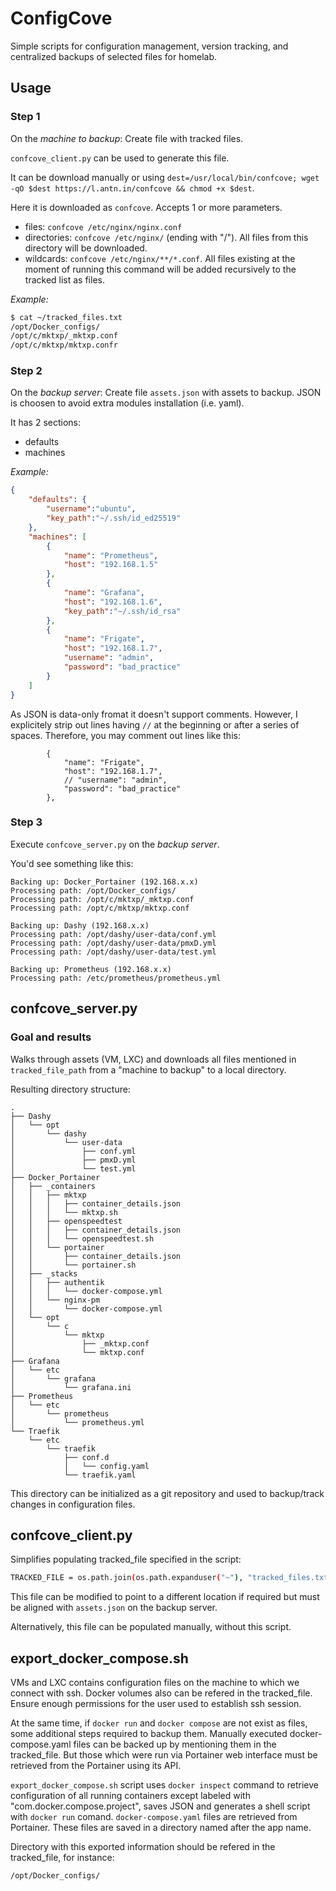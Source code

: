 # ConfigCove

Simple scripts for configuration management, version tracking, and centralized backups of selected files for homelab.

## Usage

### Step 1

On the *machine to backup*: Create file with tracked files.

`confcove_client.py` can be used to generate this file.

It can be download manually or using `dest=/usr/local/bin/confcove; wget -qO $dest https://l.antn.in/confcove && chmod +x $dest`.

Here it is downloaded as `confcove`. Accepts 1 or more parameters.

- files: `confcove /etc/nginx/nginx.conf`
- directories: `confcove /etc/nginx/` (ending with "/"). All files from this directory will be downloaded.
- wildcards: `confcove /etc/nginx/**/*.conf`. All files existing at the moment of running this command will be added recursively to the tracked list as files.

*Example:*

``` bash
$ cat ~/tracked_files.txt
/opt/Docker_configs/
/opt/c/mktxp/_mktxp.conf
/opt/c/mktxp/mktxp.confr
```

### Step 2

On the *backup server*: Create file `assets.json` with assets to backup. JSON is choosen to avoid extra modules installation (i.e. yaml).

It has 2 sections:

- defaults
- machines

*Example:*

``` json
{
    "defaults": {
        "username":"ubuntu",
        "key_path":"~/.ssh/id_ed25519"
    },
    "machines": [
        {
            "name": "Prometheus",
            "host": "192.168.1.5"
        },
        {
            "name": "Grafana",
            "host": "192.168.1.6",
            "key_path":"~/.ssh/id_rsa"
        },
        {
            "name": "Frigate",
            "host": "192.168.1.7",
            "username": "admin",
            "password": "bad_practice"
        }
    ]
}
```

As JSON is data-only fromat it doesn't support comments. However, I explicitely strip out lines having `//` at the beginning or after a series of spaces. Therefore, you may comment out lines like this:

``` text
        {
            "name": "Frigate",
            "host": "192.168.1.7",
            // "username": "admin",
            "password": "bad_practice"
        },
```

### Step 3

Execute `confcove_server.py` on the *backup server*.

You'd see something like this:

``` text
Backing up: Docker_Portainer (192.168.x.x)
Processing path: /opt/Docker_configs/
Processing path: /opt/c/mktxp/_mktxp.conf
Processing path: /opt/c/mktxp/mktxp.conf

Backing up: Dashy (192.168.x.x)
Processing path: /opt/dashy/user-data/conf.yml
Processing path: /opt/dashy/user-data/pmxD.yml
Processing path: /opt/dashy/user-data/test.yml

Backing up: Prometheus (192.168.x.x)
Processing path: /etc/prometheus/prometheus.yml
```

## confcove_server.py

### Goal and results

Walks through assets (VM, LXC) and downloads all files mentioned in `tracked_file_path` from a "machine to backup" to a local directory.

Resulting directory structure:

``` text
.
├── Dashy
│   └── opt
│       └── dashy
│           └── user-data
│               ├── conf.yml
│               ├── pmxD.yml
│               └── test.yml
├── Docker_Portainer
│   ├── _containers
│   │   ├── mktxp
│   │   │   ├── container_details.json
│   │   │   └── mktxp.sh
│   │   ├── openspeedtest
│   │   │   ├── container_details.json
│   │   │   └── openspeedtest.sh
│   │   └── portainer
│   │       ├── container_details.json
│   │       └── portainer.sh
│   ├── _stacks
│   │   ├── authentik
│   │   │   └── docker-compose.yml
│   │   └── nginx-pm
│   │       └── docker-compose.yml
│   └── opt
│       └── c
│           └── mktxp
│               ├── _mktxp.conf
│               └── mktxp.conf
├── Grafana
│   └── etc
│       └── grafana
│           └── grafana.ini
├── Prometheus
│   └── etc
│       └── prometheus
│           └── prometheus.yml
└── Traefik
    └── etc
        └── traefik
            ├── conf.d
            │   └── config.yaml
            └── traefik.yaml
```

This directory can be initialized as a git repository and used to backup/track changes in configuration files.

## confcove_client.py

Simplifies populating tracked_file specified in the script:

``` bash
TRACKED_FILE = os.path.join(os.path.expanduser("~"), "tracked_files.txt")
```

This file can be modified to point to a different location if required but must be aligned with `assets.json` on the backup server.

Alternatively, this file can be populated manually, without this script.

## export_docker_compose.sh

VMs and LXC contains configuration files on the machine to which we connect with ssh. Docker volumes also can be refered in the tracked_file. Ensure enough permissions for the user used to establish ssh session.

At the same time, if `docker run` and `docker compose` are not exist as files, some additional steps required to backup them. Manually executed docker-compose.yaml files can be backed up by mentioning them in the tracked_file. But  those which were run via Portainer web interface must be retrieved from the Portainer using its API.

`export_docker_compose.sh` script uses `docker inspect` command to retrieve configuration of all running containers except labeled with "com.docker.compose.project", saves JSON and generates a shell script with `docker run` comand. `docker-compose.yaml` files are retrieved from Portainer. These files are saved in a directory named after the app name.

Directory with this exported information should be refered in the tracked_file, for instance:

``` text
/opt/Docker_configs/
```